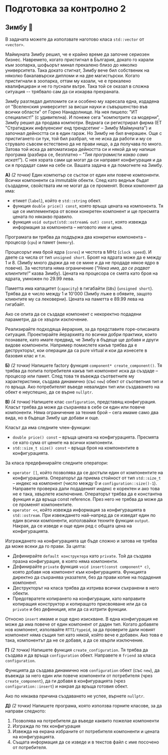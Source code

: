 # Подготовка за контролно 2

## Зимбу :monkey:

В задачата можете да използвате наготово класа `std::vector` от `<vector>`.

Маймуната Зимбу решил, че е крайно време да започне сериозен бизнес. Навремето, когато пристигнал в България, докато го карали към зоопарка, шофьорът минал прекалено близо до няколко университета. Така докато стигнат, Зимбу вече бил собственик на няколко бакалавърски дипломи и на две магистърски. Когато пристигнали в зоопарка, оттам му казали, че е прекалено квалифициран и не го пуснали вътре. Така той се оказал в сложна ситуация -- трябвало сам да си изкарва прехраната.

Зимбу разгледал дипломите си и особено му харесала една, издадена от "Вселенския университет за висши науки и съвършенство във всички области" от Горно Нанадолнище. На нея пишело: "ИТ специалист!" (с удивителна). И понеже сега "компютрите са модерни", Зимбу решил да продава компютри. Веднага си регистрирал фирма (ЕТ "Стратиджик инфлуенсинг енд трендсетинг – Зимбу Маймуната") и започнал дейността си в един гараж. Но Зимбу не бил вчерашен. Още с пристигането си тук, той бил разбрал, че не иска да работи и му се струвало съвсем естествено да не прави нищо, а да получава по много. Затова той иска да автоматизира дейността си и някой да му напише програма (разбира се, безплатно – *"Тия програмисти какво само искат!"*). С нея хората сами ще могат да си направят конфигурация и да си я продадат сами на себе си. Вашата задача е да помогнете на Зимбу.



**А)** *(2 точки)* Един компютър се състои от един или повече компоненти. Всички компоненти са immutable обекти. След като веднъж бъдат създадени, свойствата им не могат да се променят. Всеки компонент да има:
 - етикет (`label`), който е `std::string` обект.
 - функция `double price() const`, която връща цената на компонента. Тя ще се имплементира от всеки конкретен компонент и ще пресмята цената по някакво правило.
 - функция `void output(std::ostream& out) const`, която извежда информация за компонента – неговото име и цена.


Програмата ви трябва да поддържа два конкретни компонента – процесор (`cpu`) и памет (`memory`).

Процесорът има брой ядра (`cores`) и честота в MHz (`clock speed`). И двете са числа от тип `unsigned short`. Броят на ядрата може да е между 1 и 8. (Зимбу много държи да не се мине и да не продаде някое ядро в повече). За честотата няма ограничение (*"Нека има, да се радват клиентите!"* казва Зимбу). Цената на процесора се смята като броя на ядрата, умножен по 29.99 лева.

Паметта има капацитет (`capacity`) в гигабайти (`GBs`) (`unsigned short`). Трябва да е число между 1 и 10'000 (Зимбу лъже в обявите, защото клиентите му са лековерни). Цената на паметта е 89.99 лева на гигабайт.

Ако се опита да се създаде компонент с некоректно подадени параметри, да се хвърли изключение.

Реализирайте подходяща йерархия, за да представите горе-описаната ситуация. Проектирайте йерархията по всички добри практики, които познавате, като имате предвид, че Зимбу в бъдеще ще добавя и други видове компоненти. Например помислете какъв трябва да е деструкторът, кои операции да са pure virtual и кои да изнесете в базовия клас и т.н.



**Б)** *(2 точки)* Напишете factory функция `component* create_component()`. Тя трябва да попита потребителя какъв тип компонент иска да създаде – процесор или памет. След това тя въвежда съответните му характеристики, създава динамично (със `new`) обект от съответния тип и го връща. Ако потребителят въведе невалиден тип или създаването на обект е неуспешно, да се върне `nullptr`.



**В)** *(4 точки)* Напишете клас `configuration`, представящ конфигурация. Класът трябва да може да съхранява в себе си един или повече компоненти. Няма ограничение за техния брой – сега имаме само два вида, но в бъдеще Зимбу ще добави и още.

Класът да има следните член-функции:
- `double price() const` – връща цената на конфигурацията. Пресмята се като сума от цените на всички компоненти.
- `std::size_t size() const` – връща броя на компонентите в конфигурацията.


За класа предефинирайте следните оператори:
 - `operator []`, който позволява да се достъпи един от компонентите на конфигурацията. Операторът да приема стойност от тип `std::size_t` – индекс на компонент (число между 0 и `configuration::size()-1`). Направете проверка дали подаденият индекс е коректен и ако това не е така, хвърлете изключение. Операторът трябва да е константна функция и да връща const reference. През него не трябва да може да се променят компонентите.
 - `operator <<`, който извежда информация за конфигурацията в `std::ostream`. При извеждането най-напред да се изведат един по един всички компоненти, използвайки техните функции `output`. Накрая, да се изведе и още един ред с общата цена на конфигурацията.
	

Изграждането на конфигурацията ще бъде сложно и затова не трябва да може всеки да го прави. За целта:
 - Дефинирайте `default конструктора` като `private`. Той да създава празна конфигурация, в която няма компоненти.
 - Дефинирайте `private` функция `void insert(const component* c)`, която добавя нов компонент към конфигурацията. Функцията директно да съхранява указателя, без да прави копие на подадения компонент.
 - Деструкторът на класа трябва да изтрива всички съхранени в него обекти.
 - Предотвратете копирането на конфигурации, като направите копиращия конструктор и копиращото присвояване или да са `private` и без дефиниция, или да са изтрити функции.


Относно `insert` имаме и още едно изискване. В една конфигурация не може да има повече от един компонент от даден тип. Когато добавяте нов компонент, изполвайте `RTTI/typeid`, за да проверите дали новият компонент няма същия тип като някой, който вече е добавен. Ако това е така, компонентът да не се добавя, а да се хвърли изключение.


**Г)** *(2 точки)* Напишете функция `create_configuration`. Тя трябва да създава и да връща `configuration` обект. Направете я `friend` за класа `configuration`.

Функцията да създава динамично нов `configuration` обект (със `new`), да въвежда за него един или повече компоненти от потребителя (чрез `create_component`), да ги добавя в конфигурацията (чрез `configuration::insert`) и накрая да връща готовия обект.

Ако по някаква причина създаването не успее, върнете `nullptr`.


**Д)** *(2 точки)* Напишете програма, която използва горните класове, за да направи следното:
 1. Позволява на потребителя да въведе каквито пожелае компоненти
 2. Изгражда по тях конфигурация
 3. Извежда на екрана избраните от потребителя компоненти и цената на конфигурацията.
 4. Същата информация да се изведе и в текстов файл с име посочено от потребителя.